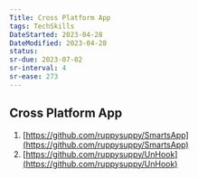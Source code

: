 ```yaml
---
Title: Cross Platform App
tags: TechSkills
DateStarted: 2023-04-28
DateModified: 2023-04-28
status:
sr-due: 2023-07-02
sr-interval: 4
sr-ease: 273
---
```


## Cross Platform App

1.  [https://github.com/ruppysuppy/SmartsApp](https://github.com/ruppysuppy/SmartsApp)
2.  [https://github.com/ruppysuppy/UnHook](https://github.com/ruppysuppy/UnHook)

